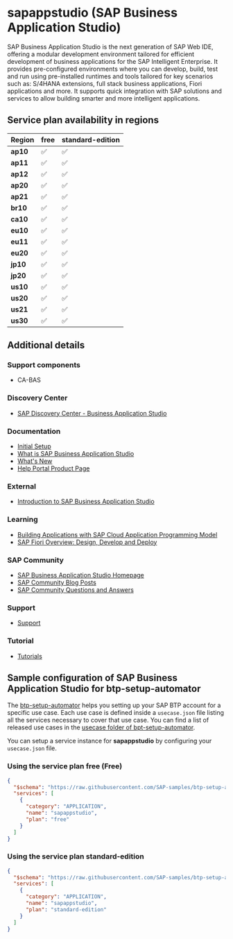 # sapappstudio (SAP Business Application Studio)

SAP Business Application Studio is the next generation of SAP Web IDE, offering a modular development environment tailored for efficient development of business applications for the SAP Intelligent Enterprise. It provides pre-configured environments where you can develop, build, test and run using pre-installed runtimes and tools tailored for key scenarios such as: S/4HANA extensions, full stack business applications, Fiori applications and more. It supports quick integration with SAP solutions and services to allow building smarter and more intelligent applications.

## Service plan availability in regions

| Region | free | standard-edition |
|--------|------|------------------|
|  **ap10** | ✅ | ✅ |
|  **ap11** | ✅ | ✅ |
|  **ap12** | ✅ | ✅ |
|  **ap20** | ✅ | ✅ |
|  **ap21** | ✅ | ✅ |
|  **br10** | ✅ | ✅ |
|  **ca10** | ✅ | ✅ |
|  **eu10** | ✅ | ✅ |
|  **eu11** | ✅ | ✅ |
|  **eu20** | ✅ | ✅ |
|  **jp10** | ✅ | ✅ |
|  **jp20** | ✅ | ✅ |
|  **us10** | ✅ | ✅ |
|  **us20** | ✅ | ✅ |
|  **us21** | ✅ | ✅ |
|  **us30** | ✅ | ✅ |

## Additional details

### Support components

- CA-BAS

### Discovery Center

- [SAP Discovery Center - Business Application Studio](https://discovery-center.cloud.sap/serviceCatalog/business-application-studio)

### Documentation

- [Initial Setup](https://help.sap.com/docs/BTP/9d1db9835307451daa8c930fbd9ab264/19611ddbe82f4bf2b493283e0ed602e5.html)
- [What is SAP Business Application Studio](https://help.sap.com/docs/BTP/9d1db9835307451daa8c930fbd9ab264/8f46c6e6f86641cc900871c903761fd4.html)
- [What's New](https://help.sap.com/docs/BTP/9d1db9835307451daa8c930fbd9ab264/ed631d4ee2214e9f932b03d40b2c7e41.html)
- [Help Portal Product Page](https://help.sap.com/viewer/product/SAP%20Business%20Application%20Studio/Cloud/en-US)

### External

- [Introduction to SAP Business Application Studio](https://www.youtube.com/embed/ulukOikw53I)

### Learning

- [Building Applications with SAP Cloud Application Programming Model](https://open.sap.com/courses/cp7)
- [SAP Fiori Overview: Design, Develop and Deploy](https://open.sap.com/courses/fiori3)

### SAP Community

- [SAP Business Application Studio Homepage](https://community.sap.com/topics/business-application-studio)
- [SAP Community Blog Posts](https://community.sap.com/search/?ct=blog&q=SAP%20Business%20Application%20Studio)
- [SAP Community Questions and Answers](https://community.sap.com/search/?ct=qa&q=SAP%20Business%20Application%20Studio)

### Support

- [Support](https://help.sap.com/docs/BTP/9d1db9835307451daa8c930fbd9ab264/a3467fe642ce4f6bb36de0a100440602.html)

### Tutorial

- [Tutorials](https://developers.sap.com/tutorial-navigator.html?tag=products:technology-platform/sap-business-application-studio)

## Sample configuration of **SAP Business Application Studio** for btp-setup-automator

The [btp-setup-automator](https://github.com/SAP-samples/btp-setup-automator) helps you setting up your SAP BTP account for a specific use case. Each use case is defined inside a `usecase.json` file listing all the services necessary to cover that use case. You can find a list of released use cases in the [usecase folder of bpt-setup-automator](https://github.com/SAP-samples/btp-setup-automator/tree/main/usecases).

You can setup a service instance for **sapappstudio** by configuring your `usecase.json` file.

### Using the service plan **free** (Free)

```json
{
  "$schema": "https://raw.githubusercontent.com/SAP-samples/btp-setup-automator/main/libs/btpsa-usecase.json",
  "services": [
    {
      "category": "APPLICATION",
      "name": "sapappstudio",
      "plan": "free"
    }
  ]
}
```

### Using the service plan **standard-edition**

```json
{
  "$schema": "https://raw.githubusercontent.com/SAP-samples/btp-setup-automator/main/libs/btpsa-usecase.json",
  "services": [
    {
      "category": "APPLICATION",
      "name": "sapappstudio",
      "plan": "standard-edition"
    }
  ]
}
```
